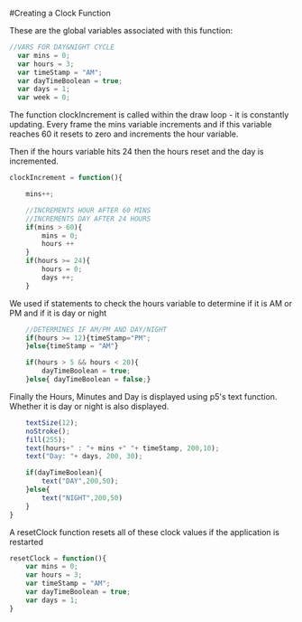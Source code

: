 #Creating a Clock Function

These are the global variables associated with this function:

```js
//VARS FOR DAY&NIGHT CYCLE
  var mins = 0;
  var hours = 3;
  var timeStamp = "AM"; 
  var dayTimeBoolean = true;
  var days = 1;
  var week = 0;
  ```

The function clockIncrement is called within the draw loop - it is constantly updating. Every frame the mins variable increments and if this variable reaches 60 it resets to zero and increments the hour variable.

Then if the hours variable hits 24 then the hours reset and the day is incremented.

```js
clockIncrement = function(){

    mins++;

    //INCREMENTS HOUR AFTER 60 MINS
    //INCREMENTS DAY AFTER 24 HOURS
    if(mins > 60){
        mins = 0;
        hours ++
    }
    if(hours >= 24){
        hours = 0;
        days ++;
    }
```

We used if statements to check the hours variable to determine if it is AM or PM and if it is day or night

```js
    //DETERMINES IF AM/PM AND DAY/NIGHT
    if(hours >= 12){timeStamp="PM";
    }else{timeStamp = "AM"}

    if(hours > 5 && hours < 20){
        dayTimeBoolean = true;
    }else{ dayTimeBoolean = false;}
```

Finally the Hours, Minutes and Day is displayed using p5's text function. Whether it is day or night is also displayed.

```js
    textSize(12);
    noStroke();
    fill(255);
    text(hours+" : "+ mins +" "+ timeStamp, 200,10);
    text("Day: "+ days, 200, 30);

    if(dayTimeBoolean){
        text("DAY",200,50);
    }else{
        text("NIGHT",200,50)
    }
}
```

A resetClock function resets all of these clock values if the application is restarted

```js
resetClock = function(){
    var mins = 0;
    var hours = 3;
    var timeStamp = "AM"; 
    var dayTimeBoolean = true;
    var days = 1;
}
```
